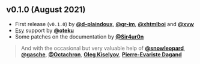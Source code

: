 ## v0.1.0 (August 2021)

- First release (`v0.1.0`) by
  [**@d-plaindoux**](https://github.com/d-plaindoux),
  [**@gr-im**](https://github.com/gr-im),
  [**@xhtmlboi**](https://github.com/xhtmlboi) and
  [**@xvw**](https://github.com/xvw)
- [Esy](https://esy.sh/) support by [**@oteku**](https://github.com/oteku)
- Some patches on the documentation by
  [**@Sir4ur0n**](https://github.com/Sir4ur0n)

> And with the occasional but very valuable help of
> [**@snowleopard**](https://github.com/snowleopard),
> [**@gasche**](https://github.com/gasche),
> [**@Octachron**](https://github.com/Octachron), [**Oleg
> Kiselyov**](http://okmij.org/ftp), [**Pierre-Evariste
> Dagand**](https://pages.lip6.fr/Pierre-Evariste.Dagand/)
